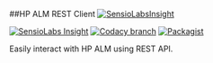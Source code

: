 ##HP ALM REST Client [![SensioLabsInsight](https://insight.sensiolabs.com/projects/ae30c4dd-a564-45cc-b393-649e43d43238/small.png)](https://insight.sensiolabs.com/projects/ae30c4dd-a564-45cc-b393-649e43d43238)   

[![SensioLabs Insight](https://img.shields.io/sensiolabs/i/ae30c4dd-a564-45cc-b393-649e43d43238.svg)](https://insight.sensiolabs.com/projects/ae30c4dd-a564-45cc-b393-649e43d43238)
[![Codacy branch](https://img.shields.io/codacy/1c4d056c8029418b8ffaf377994e96ce/master.svg)](https://www.codacy.com/app/stepan-sib/alm-client)
[![Packagist](https://img.shields.io/packagist/v/stepansib/alm-client.svg)](https://packagist.org/packages/stepansib/alm-client)

Easily interact with HP ALM using REST API. 
